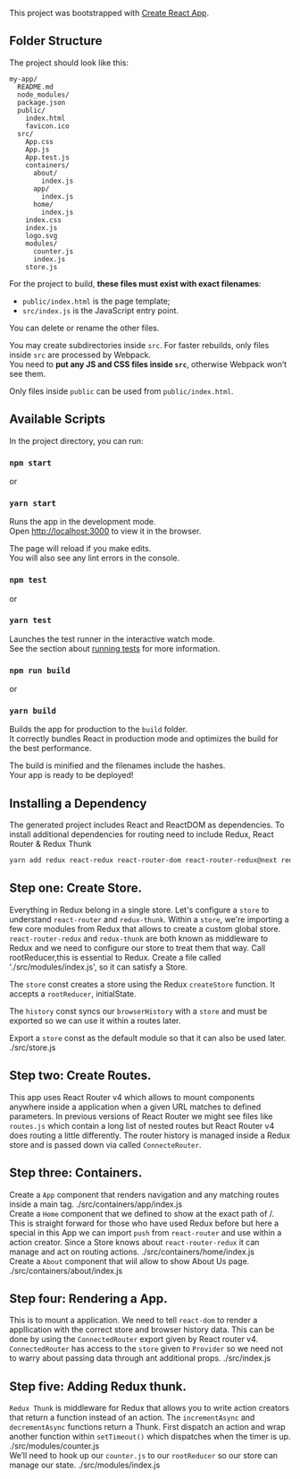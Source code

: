 This project was bootstrapped with [Create React App](https://github.com/facebookincubator/create-react-app).

## Folder Structure

The project should look like this:

```
my-app/
  README.md
  node_modules/
  package.json
  public/
    index.html
    favicon.ico
  src/
    App.css
    App.js
    App.test.js
    containers/
      about/
        index.js
      app/
        index.js
      home/
        index.js
    index.css
    index.js
    logo.svg
    modules/
      counter.js
      index.js
    store.js
```

For the project to build, **these files must exist with exact filenames**:

* `public/index.html` is the page template;
* `src/index.js` is the JavaScript entry point.

You can delete or rename the other files.

You may create subdirectories inside `src`. For faster rebuilds, only files inside `src` are processed by Webpack.<br>
You need to **put any JS and CSS files inside `src`**, otherwise Webpack won’t see them.

Only files inside `public` can be used from `public/index.html`.


## Available Scripts

In the project directory, you can run:

### `npm start` 
or
###  `yarn start`

Runs the app in the development mode.<br>
Open [http://localhost:3000](http://localhost:3000) to view it in the browser.

The page will reload if you make edits.<br>
You will also see any lint errors in the console.

### `npm test`
or
###  `yarn test`

Launches the test runner in the interactive watch mode.<br>
See the section about [running tests](#running-tests) for more information.

### `npm run build`
or
###  `yarn build`

Builds the app for production to the `build` folder.<br>
It correctly bundles React in production mode and optimizes the build for the best performance.

The build is minified and the filenames include the hashes.<br>
Your app is ready to be deployed!

## Installing a Dependency

The generated project includes React and ReactDOM as dependencies.
To install additional dependencies for routing need to include Redux, React Router & Redux Thunk

```sh
yarn add redux react-redux react-router-dom react-router-redux@next redux-thunk history redux-devtools-extension
```

## Step one: Create Store.

Everything in Redux belong in a single store.
Let's configure a `store` to understand `react-router` and `redux-thunk`.
Within a `store`, we're importing a few core modules from Redux that allows to create a custom global store.
`react-router-redux` and `redux-thunk` are both known as middleware to Redux and we need to configure our store to treat them that way.
Call rootReducer,this is essential to Redux.
Create a file called './src/modules/index.js', so it can satisfy a Store.

The `store` const creates a store using the Redux `createStore` function. It accepts a `rootReducer`, initialState.

The `history` const syncs our `browserHistory` with a `store` and must be exported so we can use it within a routes later.

Export a `store` const as the default module so that it can also be used later.
./src/store.js

## Step two: Create Routes.

This app uses React Router v4 which allows to mount components anywhere inside a application when a given URL matches to defined parameters.
In previous versions of React Router we might see files like `routes.js` which contain a long list of nested routes but React Router v4 does routing a little differently.
The router history is managed inside a Redux store and is passed down via called `ConnecteRouter`.

## Step three: Containers.

 Create a `App` component that renders navigation and any matching routes inside a main tag.
 ./src/containers/app/index.js
 <br>
 Create a `Home` component that we defined to show at the exact path of /.
 This is straight forward for those who have used Redux before but here a special in this App we can import `push` from `react-router` and use within a action creator.
 Since a Store knows about `react-router-redux` it can manage and act on routing actions.
 ./src/containers/home/index.js
 <br>
 Create a `About` component that wiil allow to show About Us page.
 ./src/containers/about/index.js

## Step four: Rendering a App.

 This is to mount a application.
 We need to tell `react-dom` to render a appllication with the correct store and browser history data. This can be done by using the `ConnectedRouter` export given by React router v4. `ConnectedRouter` has access to the `store` given to `Provider` so we need not to warry about passing data through ant additional props.
 ./src/index.js

## Step five: Adding Redux thunk.

 `Redux Thunk` is middleware for Redux that allows you to write action creators that return a function instead of an action.
 The `incrementAsync` and `decrementAsync` functions return a Thunk. First dispatch an action and wrap another function within `setTimeout()` which dispatches when the timer is up.
 ./src/modules/counter.js
 <br>
 We’ll need to hook up our `counter.js` to our `rootReducer` so our store can manage our state.
 ./src/modules/index.js
 